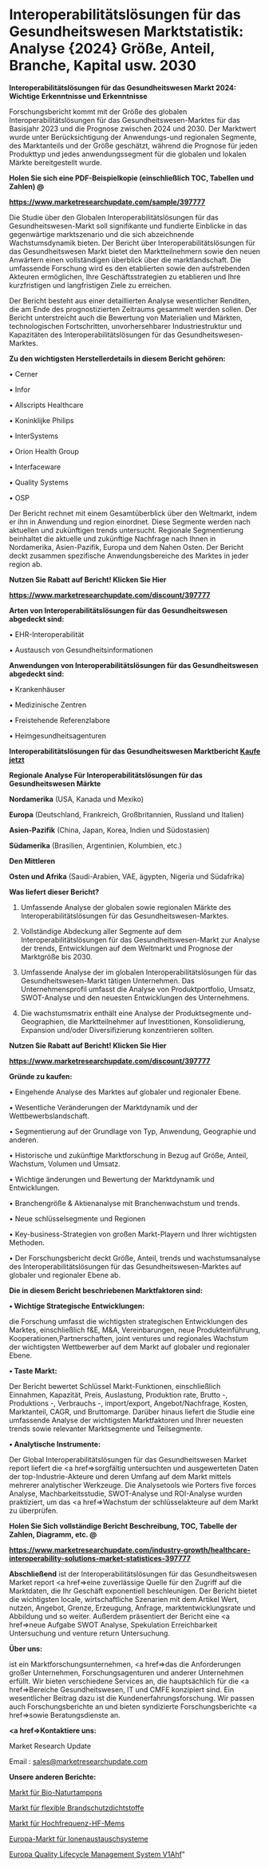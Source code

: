# Interoperabilitätslösungen für das Gesundheitswesen Marktstatistik: Analyse {2024} Größe, Anteil, Branche, Kapital usw. 2030

<strong>Interoperabilitätslösungen für das Gesundheitswesen Markt 2024: Wichtige Erkenntnisse und Erkenntnisse</strong>

Forschungsbericht kommt mit der Größe des globalen Interoperabilitätslösungen für das Gesundheitswesen-Marktes für das Basisjahr 2023 und die Prognose zwischen 2024 und 2030. Der Marktwert wurde unter Berücksichtigung der Anwendungs-und regionalen Segmente, des Marktanteils und der Größe geschätzt, während die Prognose für jeden Produkttyp und jedes anwendungssegment für die globalen und lokalen Märkte bereitgestellt wurde.



<strong>Holen Sie sich eine PDF-Beispielkopie (einschließlich TOC, Tabellen und Zahlen) @
</strong>

<strong><a href=https://www.marketresearchupdate.com/sample/397777>

<strong>https://www.marketresearchupdate.com/sample/397777</u></font></a></strong></strong>

Die Studie über den Globalen Interoperabilitätslösungen für das Gesundheitswesen-Markt soll signifikante und fundierte Einblicke in das gegenwärtige marktszenario und die sich abzeichnende Wachstumsdynamik bieten. Der Bericht über Interoperabilitätslösungen für das Gesundheitswesen Markt bietet den Marktteilnehmern sowie den neuen Anwärtern einen vollständigen überblick über die marktlandschaft. Die umfassende Forschung wird es den etablierten sowie den aufstrebenden Akteuren ermöglichen, Ihre Geschäftsstrategien zu etablieren und Ihre kurzfristigen und langfristigen Ziele zu erreichen.

Der Bericht besteht aus einer detaillierten Analyse wesentlicher Renditen, die am Ende des prognostizierten Zeitraums gesammelt werden sollen. Der Bericht unterstreicht auch die Bewertung von Materialien und Märkten, technologischen Fortschritten, unvorhersehbarer Industriestruktur und Kapazitäten des Interoperabilitätslösungen für das Gesundheitswesen-Marktes.



<strong>Zu den wichtigsten Herstellerdetails in diesem Bericht gehören:</strong>

• Cerner

• Infor

• Allscripts Healthcare

• Koninklijke Philips

• InterSystems

• Orion Health Group

• Interfaceware

• Quality Systems

• OSP

Der Bericht rechnet mit einem Gesamtüberblick über den Weltmarkt, indem er ihn in Anwendung und region einordnet. Diese Segmente werden nach aktuellen und zukünftigen trends untersucht. Regionale Segmentierung beinhaltet die aktuelle und zukünftige Nachfrage nach Ihnen in Nordamerika, Asien-Pazifik, Europa und dem Nahen Osten. Der Bericht deckt zusammen spezifische Anwendungsbereiche des Marktes in jeder region ab.



<strong>Nutzen Sie Rabatt auf Bericht! Klicken Sie Hier
</strong>

<strong><a href=https://www.marketresearchupdate.com/discount/397777>https://www.marketresearchupdate.com/discount/397777</b></u></font></strong></a>



<strong>Arten von Interoperabilitätslösungen für das Gesundheitswesen abgedeckt sind:</strong>

• EHR-Interoperabilität

• Austausch von Gesundheitsinformationen



<strong>Anwendungen von Interoperabilitätslösungen für das Gesundheitswesen abgedeckt sind:</strong>

• Krankenhäuser

• Medizinische Zentren

• Freistehende Referenzlabore

• Heimgesundheitsagenturen



<strong>Interoperabilitätslösungen für das Gesundheitswesen Marktbericht <a href=https://www.marketresearchupdate.com/buynow/397777>Kaufe jetzt</a></strong>



<strong>Regionale Analyse Für Interoperabilitätslösungen für das Gesundheitswesen Märkte</strong>



<strong>Nordamerika</strong> (USA, Kanada und Mexiko)



<strong>Europa</strong> (Deutschland, Frankreich, Großbritannien, Russland und Italien)



<strong>Asien-Pazifik</strong> (China, Japan, Korea, Indien und Südostasien)



<strong>Südamerika</strong> (Brasilien, Argentinien, Kolumbien, etc.)



<strong>Den Mittleren</strong> 

<strong>Osten und Afrika</strong> (Saudi-Arabien, VAE, ägypten, Nigeria und Südafrika)



<strong>Was liefert dieser Bericht?</strong>

1. Umfassende Analyse der globalen sowie regionalen Märkte des Interoperabilitätslösungen für das Gesundheitswesen-Marktes.

2. Vollständige Abdeckung aller Segmente auf dem Interoperabilitätslösungen für das Gesundheitswesen-Markt zur Analyse der trends, Entwicklungen auf dem Weltmarkt und Prognose der Marktgröße bis 2030.

3. Umfassende Analyse der im globalen Interoperabilitätslösungen für das Gesundheitswesen-Markt tätigen Unternehmen. Das Unternehmensprofil umfasst die Analyse von Produktportfolio, Umsatz, SWOT-Analyse und den neuesten Entwicklungen des Unternehmens.

4. Die wachstumsmatrix enthält eine Analyse der Produktsegmente und-Geographien, die Marktteilnehmer auf Investitionen, Konsolidierung, Expansion und/oder Diversifizierung konzentrieren sollten.



<strong>Nutzen Sie Rabatt auf Bericht! Klicken Sie Hier
</strong>

<strong><a href=https://www.marketresearchupdate.com/discount/397777>https://www.marketresearchupdate.com/discount/397777</b></u></font></strong></a>



<strong>Gründe zu kaufen:</strong>

• Eingehende Analyse des Marktes auf globaler und regionaler Ebene.

• Wesentliche Veränderungen der Marktdynamik und der Wettbewerbslandschaft.

• Segmentierung auf der Grundlage von Typ, Anwendung, Geographie und anderen.

• Historische und zukünftige Marktforschung in Bezug auf Größe, Anteil, Wachstum, Volumen und Umsatz.

• Wichtige änderungen und Bewertung der Marktdynamik und Entwicklungen.

• Branchengröße &amp; Aktienanalyse mit Branchenwachstum und trends.

• Neue schlüsselsegmente und Regionen

• Key-business-Strategien von großen Markt-Playern und Ihrer wichtigsten Methoden.

• Der Forschungsbericht deckt Größe, Anteil, trends und wachstumsanalyse des Interoperabilitätslösungen für das Gesundheitswesen-Marktes auf globaler und regionaler Ebene ab.



<strong>Die in diesem Bericht beschriebenen Marktfaktoren sind:</strong>



<strong>• Wichtige Strategische Entwicklungen:</strong>

die Forschung umfasst die wichtigsten strategischen Entwicklungen des Marktes, einschließlich f&amp;E, M&amp;A, Vereinbarungen, neue Produkteinführung, Kooperationen,Partnerschaften, joint ventures und regionales Wachstum der wichtigsten Wettbewerber auf dem Markt auf globaler und regionaler Ebene.



<strong>• Taste Markt:</strong>

Der Bericht bewertet Schlüssel Markt-Funktionen, einschließlich Einnahmen, Kapazität, Preis, Auslastung, Produktion rate, Brutto -, Produktions -, Verbrauchs -, import/export, Angebot/Nachfrage, Kosten, Marktanteil, CAGR, und Bruttomarge. Darüber hinaus liefert die Studie eine umfassende Analyse der wichtigsten Marktfaktoren und Ihrer neuesten trends sowie relevanter Marktsegmente und Teilsegmente.



<strong>• Analytische Instrumente:</strong>

Der Global Interoperabilitätslösungen für das Gesundheitswesen Market report liefert die <a href=>sorgf</a>ältig untersuchten und ausgewerteten Daten der top-Industrie-Akteure und deren Umfang auf dem Markt mittels mehrerer analytischer Werkzeuge. Die Analysetools wie Porters five forces Analyse, Machbarkeitsstudie, SWOT-Analyse und ROI-Analyse wurden praktiziert, um das <a href=>Wachstum</a> der schlüsselakteure auf dem Markt zu überprüfen.



<strong>Holen Sie Sich vollständige Bericht Beschreibung, TOC, Tabelle der Zahlen, Diagramm, etc. @ </strong>

<strong><a href=https://www.marketresearchupdate.com/industry-growth/healthcare-interoperability-solutions-market-statistices-397777>https://www.marketresearchupdate.com/industry-growth/healthcare-interoperability-solutions-market-statistices-397777</a></font></strong>



<strong>Abschließend</strong> ist der Interoperabilitätslösungen für das Gesundheitswesen Market report <a href=>eine</a> zuverlässige Quelle für den Zugriff auf die Marktdaten, die Ihr Geschäft exponentiell beschleunigen. Der Bericht bietet die wichtigsten locale, wirtschaftliche Szenarien mit dem Artikel Wert, nutzen, Angebot, Grenze, Erzeugung, Anfrage, marktentwicklungsrate und Abbildung und so weiter. Außerdem präsentiert der Bericht eine <a href=>neue</a> Aufgabe SWOT Analyse, Spekulation Erreichbarkeit Untersuchung und venture return Untersuchung.



<strong>Über uns:</strong>

 ist ein Marktforschungsunternehmen, <a href=>das</a> die Anforderungen großer Unternehmen, Forschungsagenturen und anderer Unternehmen erfüllt. Wir bieten verschiedene Services an, die hauptsächlich für die <a href=>Bereiche</a> Gesundheitswesen, IT und CMFE konzipiert sind. Ein wesentlicher Beitrag dazu ist die Kundenerfahrungsforschung. Wir passen auch Forschungsberichte an und bieten syndizierte Forschungsberichte <a href=>sowie</a> Beratungsdienste an.



<strong><a href=>Kontaktiere uns:</a></strong>

Market Research Update

Email : sales@marketresearchupdate.com



<strong>Unsere anderen Berichte:</strong>

<a href=https://www.linkedin.com/pulse/organic-natural-tampons-market-strategic-insights>Markt für Bio-Naturtampons</a>

<a href=https://www.linkedin.com/pulse/flexible-firestop-sealant-market-size-share-1f>Markt für flexible Brandschutzdichtstoffe</a>

<a href=https://www.linkedin.com/pulse/radio-frequency-rf-mems-market-analysis-segment>Markt für Hochfrequenz-HF-Mems</a>

<a href=https://www.linkedin.com/pulse/europe-ion-exchange-system-market-advancing-growth>Europa-Markt für Ionenaustauschsysteme</a>

<a href=https://www.linkedin.com/pulse/europe-quality-lifecycle-management-system-v1ahf/>Europa Quality Lifecycle Management System V1Ahf</a>"
